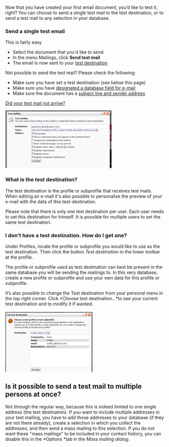 Now that you have created your first email document, you’d like to test
it, right? You can choose to send a single test mail to the test
destination, or to send a test mail to any selection in your database.

### Send a single test email

This is fairly easy

-   Select the document that you'd like to send.
-   In the menu Mailings, click **Send test mail**
-   The email is now sent to your [test
    destination](./what-is-the-test-destination)

Not possible to send the test mail? Please check the following:

-   Make sure you have set a test destination (see below this page)
-   Make sure you have [designated a database field for
    e-mail](./video-tutorials/profiles-adding-database-fields)
-   Make sure the document has a [subject line and sender
    address](./sender-subject-and-other-email-headers)

[Did your test mail not
arrive?](./did-your-test-mail-not-arrive)

![](images/send_test_mailing_dialog.png "send_test_mailing_dialog.png")

### **What is the test destination?**

The test destination is the profile or subprofile that receives test
mails. When editing an e-mail it's also possible to personalize the
preview of your e-mail with the data of this test-destination.

Please note that there is only one test destination per user. Each user
needs to set this destination for himself. It is possible for multiple
users to set the same test destination.

### **I don’t have a test destination. How do I get one?**

Under Profiles, locate the profile or subprofile you would like to use
as the test destination. Then click the button *Test destination* in the
lower toolbar at the profile.

The profile or subprofile used as test destination can best be present
in the same database you will be sending the mailings to. In this very
database, create a new profile or subprofile and use your own data for
this profile or subprofile.

It’s also possible to change the Test destination from your personal
menu in the top right corner. Click *Choose test destination...*to see
your current test destination and to modify it if wanted.\
\
![](images/setting_test_dest_from_profile.png "setting_test_dest_from_profile.png")

**Is it possible to send a test mail to multiple persons at once?**
-------------------------------------------------------------------

Not through the regular way, because this is indeed limited to one
single address (the test destination). If you want to include multiple
addresses in your test mailing, you have to add those addresses to your
database (if they are not there already), create a selection in which
you collect the addresses, and then send a mass mailing to this
selection. If you do not want these "mass mailings" to be included in
your contact history, you can disable this in the *Options *tab in the
*Mass mailing dialog*.

